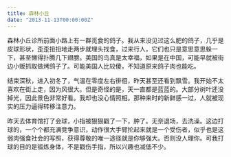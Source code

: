 ```yaml
---
title: 森林小丘
date: "2013-11-13T00:00:00Z"
---
```


森林小丘诊所前面小路上有一群觅食的鸽子。我从来没见过这么肥的鸽子，几乎是皮球形状，歪歪扭扭地走两步就埋头找食，过来行人，它们也只是意思意思躲一下，甚至懒得扑腾几下翅膀。美国的鸟真是太幸福，如果是在中国，可能早就被街边小贩抓取做烤鸽子了。可能美国人比较傻，不知道原来鸽子肉也能吃。

结束深秋，进入初冬了，气温在零度左右徘徊，昨天甚至还看到飘雪。我开始不太喜欢在街上走，因为风很大。但是奇怪的是，天一直都是蓝蓝的。大部分树叶还没掉光，因此景色非常好看。我却也没心情照相。那种来时的新鲜感一过，人就被现实的压力逼得转移注意力。

昨天去体育馆打了会球，小指被狠狠戳了一下，肿了。无奈退场，去洗澡。这边打球的，一个个都充满竞争意识，动作很大手臂抡起来就是一个受伤者，似乎也是这弱肉强食社会的写照，获得尊敬的唯一途径就是你够强大。否则没人理你。可我打球的目的是锻炼身体，不是戳伤手指，所以兴趣也减低不少。
